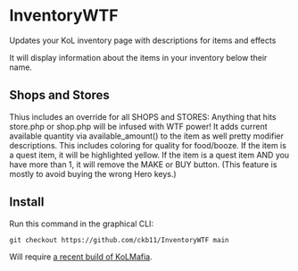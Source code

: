 # InventoryWTF
Updates your KoL inventory page with descriptions for items and effects

It will display information about the items in your inventory below their name.

## Shops and Stores
Thius includes an override for all SHOPS and STORES:
Anything that hits store.php or shop.php will be infused with WTF power!
It adds current available quantity via available_amount() to the item as well pretty modifier descriptions. This includes coloring for quality for food/booze.
If the item is a quest item, it will be highlighted yellow. If the item is a quest item AND you have more than 1, it will remove the MAKE or BUY button.  (This feature is mostly to avoid buying the wrong Hero keys.)

## Install
Run this command in the graphical CLI:
```
git checkout https://github.com/ckb11/InventoryWTF main
```
Will require [a recent build of KoLMafia](http://builds.kolmafia.us/job/Kolmafia/lastSuccessfulBuild/).
